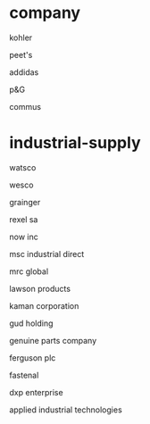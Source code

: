 # company

kohler

peet's

addidas

p&G

commus



# industrial-supply


watsco

wesco

grainger

rexel sa

now inc

msc industrial direct

mrc global

lawson products

kaman corporation

gud holding

genuine parts company

ferguson plc

fastenal 

dxp enterprise

applied industrial technologies


